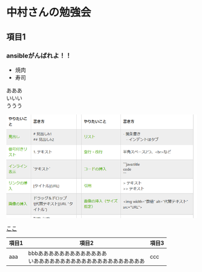 # 中村さんの勉強会
## 項目1
### ansibleがんばれよ！！

- 焼肉
- 寿司


あああ  
いいい</br>
ううう

![](images/nakamura1-2020-08-14-19-29-18.png)

[ここ](https://google.com)



|項目1|項目2|項目3
|-|-|-|
|aaa|bbbあああああああああああああ</br>いあああああああああああああああああああああ|ccc|


